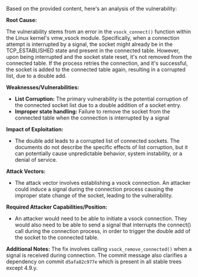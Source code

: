 Based on the provided content, here's an analysis of the vulnerability:

**Root Cause:**

The vulnerability stems from an error in the `vsock_connect()` function within the Linux kernel's vmw_vsock module. Specifically, when a connection attempt is interrupted by a signal, the socket might already be in the TCP_ESTABLISHED state and present in the connected table. However, upon being interrupted and the socket state reset, it's not removed from the connected table.  If the process retries the connection, and it's successful, the socket is added to the connected table again, resulting in a corrupted list, due to a double add.

**Weaknesses/Vulnerabilities:**

*   **List Corruption:** The primary vulnerability is the potential corruption of the connected socket list due to a double addition of a socket entry.
*   **Improper state handling:** Failure to remove the socket from the connected table when the connection is interrupted by a signal

**Impact of Exploitation:**

*   The double add leads to a corrupted list of connected sockets. The documents do not describe the specific effects of list corruption, but it can potentially cause unpredictable behavior, system instability, or a denial of service.

**Attack Vectors:**

*   The attack vector involves establishing a vsock connection. An attacker could induce a signal during the connection process causing the improper state change of the socket, leading to the vulnerability.

**Required Attacker Capabilities/Position:**

*   An attacker would need to be able to initiate a vsock connection. They would also need to be able to send a signal that interrupts the connect() call during the connection process, in order to trigger the double add of the socket to the connected table.

**Additional Notes:**
The fix involves calling `vsock_remove_connected()` when a signal is received during connection. The commit message also clarifies a dependency on commit `d5afa82c977e` which is present in all stable trees except 4.9.y.